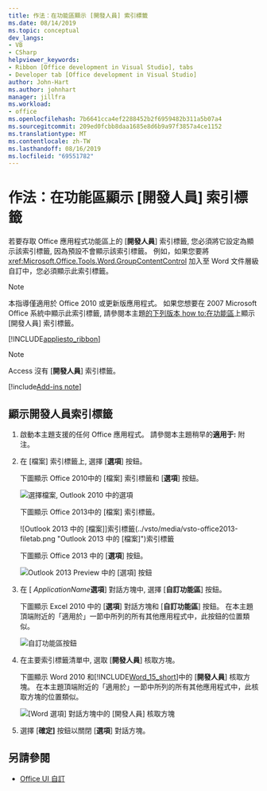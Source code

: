 ```yaml
---
title: 作法：在功能區顯示 [開發人員] 索引標籤
ms.date: 08/14/2019
ms.topic: conceptual
dev_langs:
- VB
- CSharp
helpviewer_keywords:
- Ribbon [Office development in Visual Studio], tabs
- Developer tab [Office development in Visual Studio]
author: John-Hart
ms.author: johnhart
manager: jillfra
ms.workload:
- office
ms.openlocfilehash: 7b6641cca4ef2288452b2f6959482b311a5b07a4
ms.sourcegitcommit: 209ed0fcbb8daa1685e8d6b9a97f3857a4ce1152
ms.translationtype: MT
ms.contentlocale: zh-TW
ms.lasthandoff: 08/16/2019
ms.locfileid: "69551782"
---
```

# <a name="how-to-show-the-developer-tab-on-the-ribbon"></a>作法：在功能區顯示 [開發人員] 索引標籤
  若要存取 Office 應用程式功能區上的 [**開發人員**] 索引標籤, 您必須將它設定為顯示該索引標籤, 因為預設不會顯示該索引標籤。 例如，如果您要將 <xref:Microsoft.Office.Tools.Word.GroupContentControl> 加入至 Word 文件層級自訂中，您必須顯示此索引標籤。

> [!NOTE]
> 本指導僅適用於 Office 2010 或更新版應用程式。 如果您想要在 2007 Microsoft Office 系統中顯示此索引標籤, 請參閱本主題[的下列版本 how to:在功能區](https://web.archive.org/web/20140303033431/msdn.microsoft.com/library/bb608625(v=vs.90).aspx
)上顯示 [開發人員] 索引標籤。

 [!INCLUDE[appliesto_ribbon](../vsto/includes/appliesto-ribbon-md.md)]

> [!NOTE]
> Access 沒有 [**開發人員**] 索引標籤。

[!include[Add-ins note](includes/addinsnote.md)]

## <a name="to-show-the-developer-tab"></a>顯示開發人員索引標籤

1. 啟動本主題支援的任何 Office 應用程式。 請參閱本主題稍早的**適用于:** 附注。

2. 在 [檔案] 索引標籤上, 選擇 [**選項**] 按鈕。

     下圖顯示 Office 2010中的 [檔案] 索引標籤和 [**選項**] 按鈕。

     ![選擇檔案, Outlook 2010 中的選項](../vsto/media/vsto-office-file-tab.png "選擇檔案, Outlook 2010 中的選項")

     下圖顯示 Office 2013中的 [檔案] 索引標籤。

     ![Outlook 2013 中的 [檔案]]索引標籤(../vsto/media/vsto-office2013-filetab.png "Outlook 2013 中的 [檔案]")索引標籤

     下圖顯示 Office 2013 中的 [**選項**] 按鈕。

     ![Outlook 2013 Preview 中的 [選項] 按鈕](../vsto/media/vsto-office2013-optionsbutton.png "Outlook 2013 Preview 中的 [選項] 按鈕")

3. 在 [ _ApplicationName_**選項**] 對話方塊中, 選擇 [**自訂功能區**] 按鈕。

     下圖顯示 Excel 2010 中的 [**選項**] 對話方塊和 [**自訂功能區**] 按鈕。 在本主題頂端附近的「適用於」一節中所列的所有其他應用程式中，此按鈕的位置類似。

     ![自訂功能區按鈕](../vsto/media/vsto-office2010-customizeribbonbutton.png "自訂功能區按鈕")

4. 在主要索引標籤清單中, 選取 [**開發人員**] 核取方塊。

     下圖顯示 Word 2010 和[!INCLUDE[Word_15_short](../vsto/includes/word-15-short-md.md)]中的 [**開發人員**] 核取方塊。 在本主題頂端附近的「適用於」一節中所列的所有其他應用程式中，此核取方塊的位置類似。

     ![[Word 選項] 對話方塊中的 [開發人員] 核取方塊](../vsto/media/vsto-office2010-developercheckbox.png "[Word 選項] 對話方塊中的 [開發人員] 核取方塊")

5. 選擇 [**確定]** 按鈕以關閉 [**選項**] 對話方塊。

## <a name="see-also"></a>另請參閱
- [Office UI 自訂](../vsto/office-ui-customization.md)
